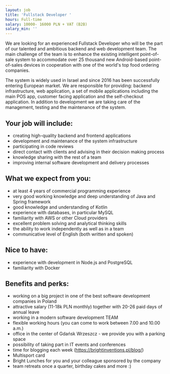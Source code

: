 ```yaml
---
layout: job
title: 'Fullstack Developer '
hours: Full-time
salary: 10000- 16000 PLN + VAT (B2B)
salary_min: ''
---
```

We are looking for an experienced Fullstack Developer who will be the part of our talented and ambitious backend and web development team. The main challenge of the team is to enhance the existing intelligent point-of-sale system to accommodate over 25 thousand new Android-based point-of-sales devices in cooperation with one of the world's top food ordering companies.

The system is widely used in Israel and since 2016 has been successfully entering European market. We are responsible for providing: backend infrastructure, web application, a set of mobile applications including the main POS app, customer facing application and the self-checkout application. In addition to development we are taking care of the management, testing and the maintenance of the system. 


## Your job will include:

* creating high-quality backend and frontend applications 
* development and maintenance of the system infrastructure 
* participating in code reviews 
* direct contact with clients and advising in their decision making process 
* knowledge sharing with the rest of a team
* improving internal software development and delivery processes

## What we expect from you: 

* at least 4 years of commercial programming experience 
* very good working knowledge and deep understanding of Java and Spring framework
* good knowledge and understanding of Kotlin 
* experience with databases, in particular MySQL 
* familiarity with AWS or other Cloud providers
* excellent problem solving and analytical thinking skills 
* the ability to work independently as well as in a team 
* communicative level of English (both written and spoken) 

## Nice to have: 

* experience with development in Node.js and PostgreSQL
* familiarity with Docker 

## Benefits and perks: 

* working on a big project in one of the best software development companies in Poland 
* attractive salary (11-18k PLN monthly) together with 20-26 paid days of annual leave  
* working in a modern software development TEAM 
* flexible working hours (you can come to work between 7.00 and 10.00 a.m.) 
* office in the center of Gdańsk Wrzeszcz - we provide you with a parking space 
* possibility of taking part in IT events and conferences
* time for blogging each week (https://brightinventions.pl/blog/)  
* Multisport card 
* Bright Lunches for you and your colleague sponsored by the company 
* team retreats once a quarter, birthday cakes and more  :)
